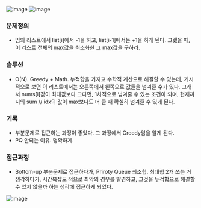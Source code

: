 ![image](https://user-images.githubusercontent.com/16419202/230154947-5add4d65-4615-47bb-95f6-312c4a344f9e.png)
![image](https://user-images.githubusercontent.com/16419202/230154870-482aef61-e156-47a4-83d6-6c8cec70e4f8.png)


### 문제정의
- 임의 리스트에서 list[i]에서 -1을 하고, list[i-1]에서는 +1을 하게 된다. 그랬을 때, 이 리스트 전체의 max값을 최소화한 그 max값을 구하라.
### 솔루션
- O(N). Greedy + Math. 누적합을 가지고 수학적 계산으로 해결할 수 있는데, 거시적으로 보면 이 리스트에서는 오른쪽에서 왼쪽으로 값들을 넘겨줄 수가 있다. 그래서 nums[i]값이 최대값보다 크다면, 1차적으로 넘겨줄 수 있는 조건이 되며, 현재까지의 sum // idx의 값이 max보다도 더 클 때 확실히 넘겨줄 수 있게 된다.   
### 기록
- 부분문제로 접근하는 과정이 좋았다. 그 과정에서 Greedy임을 알게 된다. 
- PQ 안되는 이유. 명확하게. 
### 접근과정
- Bottom-up 부분문제로 접근하다가, Priroty Queue 최소힙, 최대힙 2개 쓰는 거 생각하다가, 시간복잡도 적으로 최악의 경우를 발견하고, 그것을 누적합으로 해결할 수 있지 않을까 하는 생각에 접근하게 되었다.  

![image](https://user-images.githubusercontent.com/16419202/230158344-227fddfa-ee82-4e60-a286-adbb8349c919.png)
